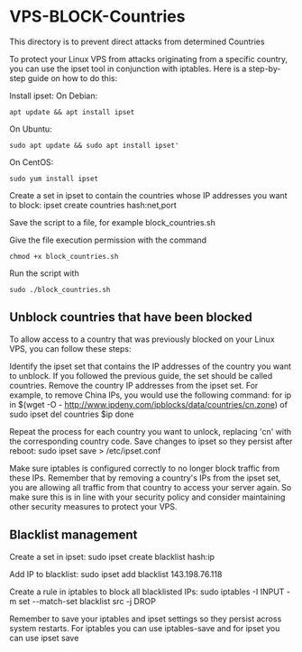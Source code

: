 # VPS-BLOCK-Countries
This directory is to prevent direct attacks from determined Countries

To protect your Linux VPS from attacks originating from a specific country, you can use the ipset tool in conjunction with iptables. Here is a step-by-step guide on how to do this:

Install ipset:
On Debian: 
```
apt update && apt install ipset
```
On Ubuntu:
```
sudo apt update && sudo apt install ipset'
```
On CentOS: 
```
sudo yum install ipset
```
Create a set in ipset to contain the countries whose IP addresses you want to block:
ipset create countries hash:net,port

Save the script to a file, for example block_countries.sh

Give the file execution permission with the command
```
chmod +x block_countries.sh
```
Run the script with 
```
sudo ./block_countries.sh
```

<h2>Unblock countries that have been blocked</h2>

To allow access to a country that was previously blocked on your Linux VPS, you can follow these steps:

Identify the ipset set that contains the IP addresses of the country you want to unblock. If you followed the previous guide, the set should be called countries.
Remove the country IP addresses from the ipset set. For example, to remove China IPs, you would use the following command:
for ip in $(wget -O - http://www.ipdeny.com/ipblocks/data/countries/cn.zone)
of
 sudo ipset del countries $ip
done

Repeat the process for each country you want to unlock, replacing 'cn' with the corresponding country code.
Save changes to ipset so they persist after reboot:
sudo ipset save > /etc/ipset.conf

Make sure iptables is configured correctly to no longer block traffic from these IPs.
Remember that by removing a country's IPs from the ipset set, you are allowing all traffic from that country to access your server again. So make sure this is in line with your security policy and consider maintaining other security measures to protect your VPS.


<h2>Blacklist management</h2>

Create a set in ipset:
sudo ipset create blacklist hash:ip

Add IP to blacklist:
sudo ipset add blacklist 143.198.76.118

Create a rule in iptables to block all blacklisted IPs:
sudo iptables -I INPUT -m set --match-set blacklist src -j DROP

Remember to save your iptables and ipset settings so they persist across system restarts. For iptables you can use iptables-save and for ipset you can use ipset save
